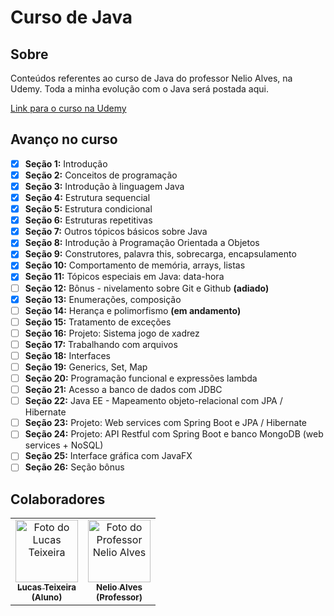 # Curso de Java

## Sobre

Conteúdos referentes ao curso de Java do professor Nelio Alves, na Udemy. Toda a minha evolução com o Java será postada aqui.

[Link para o curso na Udemy](https://www.udemy.com/course/java-curso-completo/)

## Avanço no curso

- [x] **Seção 1:**  Introdução
- [x] **Seção 2:**  Conceitos de programação
- [x] **Seção 3:**  Introdução à linguagem Java
- [x] **Seção 4:**  Estrutura sequencial 
- [x] **Seção 5:**  Estrutura condicional 
- [x] **Seção 6:**  Estruturas repetitivas 
- [x] **Seção 7:**  Outros tópicos básicos sobre Java 
- [x] **Seção 8:**  Introdução à Programação Orientada a Objetos 
- [x] **Seção 9:**  Construtores, palavra this, sobrecarga, encapsulamento
- [x] **Seção 10:** Comportamento de memória, arrays, listas 
- [x] **Seção 11:** Tópicos especiais em Java: data-hora 
- [ ] **Seção 12:** Bônus - nivelamento sobre Git e Github **(adiado)**
- [x] **Seção 13:** Enumerações, composição 
- [ ] **Seção 14:** Herança e polimorfismo **(em andamento)**
- [ ] **Seção 15:** Tratamento de exceções
- [ ] **Seção 16:** Projeto: Sistema jogo de xadrez
- [ ] **Seção 17:** Trabalhando com arquivos
- [ ] **Seção 18:** Interfaces
- [ ] **Seção 19:** Generics, Set, Map
- [ ] **Seção 20:** Programação funcional e expressões lambda
- [ ] **Seção 21:** Acesso a banco de dados com JDBC
- [ ] **Seção 22:** Java EE - Mapeamento objeto-relacional com JPA / Hibernate
- [ ] **Seção 23:** Projeto: Web services com Spring Boot e JPA / Hibernate
- [ ] **Seção 24:** Projeto: API Restful com Spring Boot e banco MongoDB (web services + NoSQL)
- [ ] **Seção 25:** Interface gráfica com JavaFX
- [ ] **Seção 26:** Seção bônus

## Colaboradores

<table>
  <tr>
    <td align="center">
      <a href="https://github.com/LucasTMB" target="_blank">
        <img src="https://avatars.githubusercontent.com/u/94722696?v=4" width="100px;" alt="Foto do Lucas Teixeira"/><br>
        <sub>
          <b>Lucas Teixeira</b>
          <br>
          <b>(Aluno)</b>
        </sub>
      </a>
    </td>
    <td align="center">
      <a href="https://github.com/acenelio" target="_blank">
        <img src="https://avatars.githubusercontent.com/u/13897257?v=4" width="100px;" alt="Foto do Professor Nelio Alves"/><br>
        <sub>
          <b>Nelio Alves</b>
          <br>
          <b>(Professor)</b>
        </sub>
      </a>
    </td>
  </tr>
</table>
